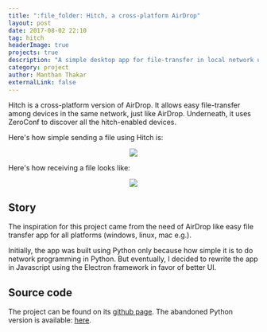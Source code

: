 ```yaml
---
title: ":file_folder: Hitch, a cross-platform AirDrop"
layout: post
date: 2017-08-02 22:10
tag: hitch
headerImage: true
projects: true
description: "A simple desktop app for file-transfer in local network using Electron."
category: project
author: Manthan Thakar
externalLink: false
---
```


Hitch is a cross-platform version of AirDrop. It allows easy file-transfer among devices in the same network, just like AirDrop. Underneath, it uses ZeroConf to discover all the hitch-enabled devices.

Here's how simple sending a file using Hitch is:
<p align="center">
	<img src="https://media.giphy.com/media/3oFzlWxv0qVNHtcjkc/giphy.gif">
</p>


Here's how receiving a file looks like:

<p align="center">
	<img src="https://media.giphy.com/media/3ohc1etZoSRyiK6FEY/giphy.gif">
</p>


## Story

The inspiration for this project came from the need of AirDrop like easy file transfer app for all platforms (windows, linux, mac e.g.).

Initially, the app was built using Python only because how simple it is to do network programming in Python. But eventually, I decided to rewrite the app in Javascript using the Electron framework in favor of better UI.

## Source code

The project can be found on its [github page](https://github.com/manthan787/hitch). The abandoned Python version is available: [here](https://github.com/Manthan787/pyhitch).